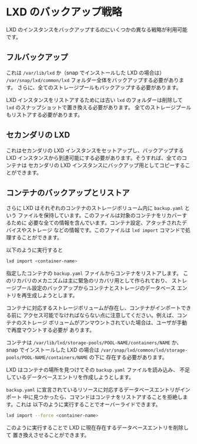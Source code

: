 # LXD のバックアップ戦略 <!-- LXD Backup Strategies -->

<!--
To backup a LXD instance different strategies are available.
-->
LXD のインスタンスをバックアップするのにいくつかの異なる戦略が利用可能です。

## フルバックアップ <!-- Full backup -->
<!--
This requires that the whole `/var/lib/lxd` or
`/var/snap/lxd/common/lxd` (for the snap) folder be backuped up.
Additionally, it is necessary to backup all storage pools as well.
-->
これは `/var/lib/lxd` か（snap でインストールした LXD の場合は）
`/var/snap/lxd/common/lxd` フォルダー全体をバックアップする必要があります。
さらに、全てのストレージプールもバックアップする必要があります。

<!--
In order to restore the LXD instance the old `lxd` folder needs to be
removed and replaced with the `lxd` snapshot. All storage pools need to
be restored as well.
-->
LXD インスタンスをリストアするためには古い `lxd` のフォルダーは削除して
`lxd` のスナップショットで置き換える必要があります。
全てのストレージプールもリストアする必要があります。

## セカンダリの LXD <!-- Secondary LXD -->
<!--
This requires a second LXD instance to be setup and reachable from the LXD
instance that is to be backed up. Then, all containers can be copied to the
secondary LXD instance for backup.
-->
これはセカンダリの LXD インスタンスをセットアップし、バックアップする LXD
インスタンスから到達可能にする必要があります。そうすれば、全てのコンテナは
セカンダリの LXD インスタンスにバックアップ用としてコピーすることができます。

## コンテナのバックアップとリストア <!-- Container backup and restore -->
<!--
Additionally, LXD maintains a `backup.yaml` file in each container's storage
volume. This file contains all necessary information to recover a given
container, such as container configuration, attached devices and storage.
This file can be processed by the `lxd import` command.
-->
さらに LXD はそれぞれのコンテナのストレージボリューム内に `backup.yaml` という
ファイルを保持しています。このファイルは対象のコンテナをリカバーするために
必要な全ての情報を含んでいます。コンテナ設定、アタッチされたデバイスやストレージ
などの情報です。このファイルは `lxd import` コマンドで処理することができます。

<!--
Running 
-->
以下のように実行すると

```bash
lxd import <container-name>
```

<!--
will restore the specified container from its `backup.yaml` file.  This
recovery mechanism is mostly meant for emergency recoveries and will try to
re-create container and storage database entries from a backup of the storage
pool configuration.
-->
指定したコンテナの `backup.yaml` ファイルからコンテナをリストアします。
このリカバリのメカニズムは主に緊急のリカバリ用として作られており、
ストレージプール設定のバックアップからコンテナとストレージのデータベース
エントリを再生成しようとします。

<!--
Note that the corresponding storage volume for the container must exist and be
accessible before the container can be imported.  For example, if the
container's storage volume got unmounted the user is required to remount it
manually.
-->
コンテナに対応するストレージボリュームが存在し、コンテナがインポートできる前に
アクセス可能でなければならない点に注意してください。例えば、コンテナのストレージ
ボリュームがアンマウントされていた場合は、ユーザが手動で再度マウントする必要が
あります。

<!--
The container must be available under
`/var/lib/lxd/storage-pools/POOL-NAME/containers/NAME` or
`/var/snap/lxd/common/lxd/storage-pools/POOL-NAME/containers/NAME`
in the case of the LXD snap.
-->
コンテナは
`/var/lib/lxd/storage-pools/POOL-NAME/containers/NAME` か、snap でインストールした
LXD の場合は
`/var/snap/lxd/common/lxd/storage-pools/POOL-NAME/containers/NAME` の下に
存在する必要があります。

<!--
LXD will then locate the container and read its `backup.yaml` file,
creating any missing database entry.
-->
LXD はコンテナの場所を見つけてその `backup.yaml` ファイルを読み込み、
不足しているデータベースエントリを作成しようとします。


<!--
If any matching database entry for resources declared in `backup.yaml` is found
during import, the command will refuse to restore the container.  This can be
overridden running 
-->
`backup.yaml` に宣言されているリソースに対応するデータベースエントリがインポート
中に見つかったら、コマンドはコンテナをリストアすることを拒絶します。これは
以下のように実行することでオーバーライドできます。

```bash
lxd import --force <container-name>
```

<!--
which causes LXD to delete and replace any currently existing db entries.
-->
このように実行することで LXD に現在存在するデータベースエントリを削除して
置き換えさせることができます。
